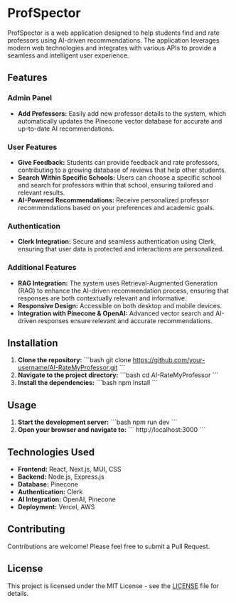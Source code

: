 
# ProfSpector

ProfSpector is a web application designed to help students find and rate professors using AI-driven recommendations. The application leverages modern web technologies and integrates with various APIs to provide a seamless and intelligent user experience.

## Features

### Admin Panel
- **Add Professors:** Easily add new professor details to the system, which automatically updates the Pinecone vector database for accurate and up-to-date AI recommendations.

### User Features
- **Give Feedback:** Students can provide feedback and rate professors, contributing to a growing database of reviews that help other students.
- **Search Within Specific Schools:** Users can choose a specific school and search for professors within that school, ensuring tailored and relevant results.
- **AI-Powered Recommendations:** Receive personalized professor recommendations based on your preferences and academic goals.

### Authentication
- **Clerk Integration:** Secure and seamless authentication using Clerk, ensuring that user data is protected and interactions are personalized.

### Additional Features
- **RAG Integration:** The system uses Retrieval-Augmented Generation (RAG) to enhance the AI-driven recommendation process, ensuring that responses are both contextually relevant and informative.
- **Responsive Design:** Accessible on both desktop and mobile devices.
- **Integration with Pinecone & OpenAI:** Advanced vector search and AI-driven responses ensure relevant and accurate recommendations.

## Installation

1. **Clone the repository:**
   \`\`\`bash
   git clone https://github.com/your-username/AI-RateMyProfessor.git
   \`\`\`
2. **Navigate to the project directory:**
   \`\`\`bash
   cd AI-RateMyProfessor
   \`\`\`
3. **Install the dependencies:**
   \`\`\`bash
   npm install
   \`\`\`

## Usage

1. **Start the development server:**
   \`\`\`bash
   npm run dev
   \`\`\`
2. **Open your browser and navigate to:**
   \`\`\`
   http://localhost:3000
   \`\`\`

## Technologies Used

- **Frontend:** React, Next.js, MUI, CSS
- **Backend:** Node.js, Express.js
- **Database:** Pinecone
- **Authentication:** Clerk
- **AI Integration:** OpenAI, Pinecone
- **Deployment:** Vercel, AWS

## Contributing

Contributions are welcome! Please feel free to submit a Pull Request.

## License

This project is licensed under the MIT License - see the [LICENSE](LICENSE) file for details.
